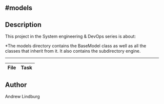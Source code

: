 #models
---
## Description

This project in the System engineering & DevOps series is about:

*The models directory contains the BaseModel class as well as all the classes that inherit from it. It also contains the subdirectory engine.

---
File|Task
---|---

## Author
 Andrew Lindburg
